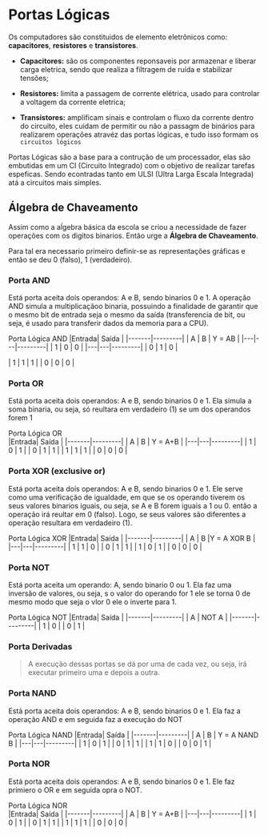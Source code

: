 # Portas Lógicas
Os computadores são constituidos de elemento eletrônicos como: **capacitores**, **resistores** e **transistores**.

- **Capacitores:** são os componentes reponsaveis por armazenar e liberar carga eletrica, sendo que realiza a filtragem de ruída e stabilizar tensões;

 - **Resistores:** limita a passagem de corrente elétrica, usado para controlar a voltagem da corrente eletrica;

- **Transistores:** amplificam sinais e controlam o fluxo da corrente dentro do circuito, eles cuidam de permitir ou não a passagm de binários para realizarem operações atravéz das portas lógicas, e tudo isso formam os `circuitos lógicos`

Portas Lógicas são a base para a contrução de um processador, elas são embutidas em um CI (Circuito Integrado) com o objetivo de realizar tarefas espeficas. Sendo econtradas tanto em ULSI (Ultra Larga Escala Integrada) atá a circuitos mais simples.


## Álgebra de Chaveamento
Assim como a aĺgebra básica da escola se criou a necessidade de fazer operações com os digitos binarios. Então urge a **Álgebra de Chaveamento**.

Para tal era necessario primeiro definir-se as representações gráficas e então se deu 0 (falso), 1 (verdadeiro).

### Porta AND  
Está porta aceita dois operandos: A e B, sendo binarios 0 e 1. 
A operação AND simula a multiplicaçãoo  binaria, possuindo a finalidade de garantir que o mesmo bit de entrada seja o mesmo da saída (transferencia de bit, ou seja, é usado para transferir dados da memoria para a CPU).

Porta Lógica AND 
|Entrada|  Saída  |
|-------|---------|
| A | B |  Y = AB |
|---|---|---------|
| 1 | 0 |    0    |
|---|---|---------|
| 0 | 1 |    0    |

| 1 | 1 |    1    |
| 0 | 0 |    0    |


### Porta OR  
Está porta aceita dois operandos: A e B, sendo binarios 0 e 1.
Ela simula a soma binaria, ou seja, só reultara em verdadeiro (1) se um dos operandos forem 1

Porta Lógica OR  
|Entrada|  Saída  |
|-------|---------|
| A | B | Y = A+B |
|---|---|---------|
| 1 | 0 |    1    |
| 0 | 1 |    1    |
| 1 | 1 |    1    |
| 0 | 0 |    0    |


### Porta XOR  (exclusive or)
Está porta aceita dois operandos: A e B, sendo binarios 0 e 1.
Ele serve como uma verificação de igualdade, em que se os operando tiverem os seus valores binarios iguais, ou seja, se A e B forem iguais a 1 ou 0. então a operação irá reultar em 0 (falso).
Logo, se seus valores são diferentes a operação resultara em verdadeiro (1).

Porta Lógica XOR 
|Entrada|  Saída  |
|-------|---------|
| A | B |Y = A XOR B |
|---|---|---------|
| 1 | 1 |    0    |
| 0 | 1 |    1    |
| 1 | 0 |    1    |
| 0 | 0 |    0    |


### Porta NOT  
Está porta aceita um operando: A, sendo binario 0 ou 1.
Ela faz uma inversão de valores, ou seja, s o valor do operando for 1 ele se torna 0 de mesmo modo que seja o vlor 0 ele o inverte para 1.

Porta Lógica NOT 
|Entrada|  Saída  |
|-------|---------|
| A     |  NOT A  |
|-------|---------|
|    1  |    0    |
|    0  |    1    |

### Porta Derivadas
> A execução dessas portas se dá por uma de cada vez, ou seja, irá executar primeiro uma e depois a outra.

### Porta NAND  
Está porta aceita dois operandos: A e B, sendo binarios 0 e 1.
Ela faz a operação AND e em seguida faz a execução do NOT

Porta Lógica NAND 
|Entrada|  Saída  |
|-------|---------|
| A | B | Y = A NAND B |
|---|---|---------|
| 1 | 0 |    1    |
| 0 | 1 |    1    |
| 1 | 1 |    0    |
| 0 | 0 |    1    |


### Porta NOR  
Está porta aceita dois operandos: A e B, sendo binarios 0 e 1.
Ele faz primiero o OR e em seguida opra o NOT.

Porta Lógica NOR  
|Entrada|  Saída  |
|-------|---------|
| A | B | Y = A+B |
|---|---|---------|
| 1 | 0 |    1    |
| 0 | 1 |    1    |
| 1 | 1 |    1    |
| 0 | 0 |    0    |




